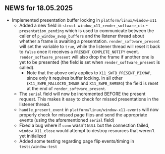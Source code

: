 ## NEWS for 18.05.2025

* Implemented presentation buffer locking in `platform/linux/window-x11`
    * Added a new field in `struct window_x11_render_software_ctx` - `presentation_pending`
        which is used to communicate between the caller of `p_window_swap_buffers` and the listener thread
        about whether a frame is awaiting a presentation. `render_software_present` will set the variable to `true`,
        while the listener thread will reset it back to `false` once it receives a `PRESENT_COMPLETE_NOTIFY` event.
        `render_software_present` will also drop the frame if another one is yet to be presented
        (the field is set when `render_software_present` is called).
        * Note that the above only applies to `X11_SWFB_PRESENT_PIXMAP`, since only it requires buffer locking.
            In all other (`X11_SWFB_MALLOCED_IMAGE` and `X11_SWFB_SHMSEG`) the field is reset at the end of `render_software_present`.
    * The `serial` field will now be incremented BEFORE the present request.
        This makes it easy to check for missed presentations in the listener thread.
    * `handle_present_event` in `platform/linux/window-x11-events` will now properly check
        for missed page flips and send the appropriate events (using the aforementioned `serial` field)
    * Fixed a bug where if `conn` wasn't `NULL` but the connection failed, `window_X11_close`
        would attempt to destroy resources that weren't yet initialized
    * Added some testing regarding page flip events/timing in `tests/window-test`
